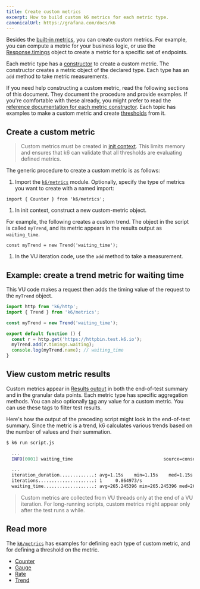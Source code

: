```yaml
---
title: Create custom metrics
excerpt: How to build custom k6 metrics for each metric type.
canonicalUrl: https://grafana.com/docs/k6
---
```


Besides the [built-in metrics](/using-k6/metrics/reference), you can create custom metrics.
For example, you can compute a metric for your business logic, or use the [Response.timings](/javascript-api/k6-http/response) object to create a metric for a specific set of endpoints.

Each metric type has a [constructor](https://developer.mozilla.org/en-US/docs/Web/JavaScript/Reference/Classes/constructor) to create a custom metric.
The constructor creates a metric object of the declared type. Each type has an `add` method to take metric measurements.

If you need help constructing a custom metric, read the following sections of this document.
They document the procedure and provide examples.
If you're comfortable with these already, you might prefer to read the [reference documentation for each metric constructor](/javascript-api/k6-metrics).
Each topic has examples to make a custom metric and create [thresholds](/using-k6/thresholds) from it.

## Create a custom metric

<Blockquote mod="note" title="">

Custom metrics must be created in [init context](/using-k6/test-lifecycle).
This limits memory and ensures that k6 can validate that all thresholds are evaluating defined metrics.

</Blockquote>

The generic procedure to create a custom metric is as follows:

1. Import the [`k6/metrics`](/javascript-api/k6-metrics/) module.
   Optionally, specify the type of metrics you want to create with a named import:

  ```
  import { Counter } from 'k6/metrics';
  ```

1. In init context, construct a new custom-metric object.

  For example, the following creates a custom trend. The object in the script is called `myTrend`, and its metric appears in the results output as `waiting_time`.

   ```
   const myTrend = new Trend('waiting_time');
   ```

1. In the VU iteration code, use the `add` method to take a measurement.

## Example: create a trend metric for waiting time

This VU code makes a request then adds the timing value of the request to the `myTrend` object.

<CodeGroup lineNumbers={[true]}>

```javascript
import http from 'k6/http';
import { Trend } from 'k6/metrics';

const myTrend = new Trend('waiting_time');

export default function () {
  const r = http.get('https://httpbin.test.k6.io');
  myTrend.add(r.timings.waiting);
  console.log(myTrend.name); // waiting_time
}
```

</CodeGroup>

## View custom metric results

Custom metrics appear in [Results output](/results-output) in both the end-of-test summary and in the granular data points.
Each metric type has specific aggregation methods.
You can also optionally [tag](/using-k6/tags-and-groups) any value for a custom metric.
You can use these tags to filter test results.

Here's how the output of the preceding script might look in the end-of-test summary.
Since the metric is a trend, k6 calculates various trends based on the number of values and their summation.

  <CodeGroup lineNumbers={[false]}>

```bash
$ k6 run script.js

  ...
  INFO[0001] waiting_time                                  source=console

  ...
  iteration_duration.............: avg=1.15s    min=1.15s    med=1.15s    max=1.15s    p(90)=1.15s    p(95)=1.15s
  iterations.....................: 1     0.864973/s
  waiting_time...................: avg=265.245396 min=265.245396 med=265.245396 max=265.245396 p(90)=265.245396 p(95)=265.245396
```

</CodeGroup>

<Blockquote mod="note" title="">

Custom metrics are collected from VU threads only at the end of a VU iteration.
For long-running scripts, custom metrics might appear only after the test runs a while.

</Blockquote>

## Read more

The [`k6/metrics`](/javascript-api/k6-metrics/) has examples for defining each type of custom metric, and for defining a threshold on the metric.
- [Counter](/javascript-api/k6-metrics/counter)
- [Gauge](/javascript-api/k6-metrics/gauge)
- [Rate](/javascript-api/k6-metrics/rate)
- [Trend](/javascript-api/k6-metrics/trend)
